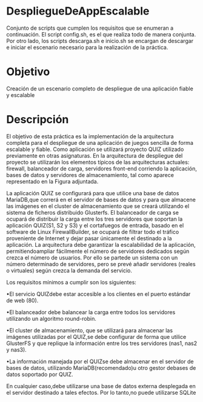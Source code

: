 # DespliegueDeAppEscalable

Conjunto de scripts que cumplen los requisitos que se enumeran a continuación. El script config.sh, es el que realiza todo de manera conjunta. Por otro lado, los scripts descarga.sh e inicio.sh se encargan de descargar e iniciar el escenario necesario para la realización de la práctica.

# Objetivo

Creación de un escenario completo de despliegue de una aplicación fiable y escalable

# Descripción

El  objetivo  de  esta  práctica  es  la  implementación  de  la  arquitectura  completa para  el despliegue de una aplicación de juegos sencilla de forma escalable y fiable. Como aplicación se utilizará proyecto QUIZ utilizado previamente en otras asignaturas. En la arquitectura de despliegue del  proyecto  se  utilizarán  los  elementos  típicos  de  las  arquitecturas  actuales:  firewall, balanceador  de  carga,  servidores  front-end  corriendo  la  aplicación,  bases  de  datos  y servidores de almacenamiento, tal como aparece representado en la Figura adjuntada.

La aplicación QUIZ se configurará para que utilice una base de datos MariaDB,que correrá en el  servidor  de  bases  de  datos  y  para  que  almacene  las  imágenes en  el  cluster  de almacenamiento  que  se  creará  utilizando  el  sistema  de  ficheros  distribuido  Glusterfs.  El balanceador de carga se ocupará de distribuir la carga entre los tres servidores que soportan la aplicación QUIZ(S1, S2 y S3) y el cortafuegos de entrada, basado en el software de Linux FirewallBuilder, se ocupará de filtrar todo el tráfico proveniente de Internet y dejar pasar únicamente el destinado a la aplicación. La  arquitectura  debe  garantizar  la  escalabilidad  de  la  aplicación, permitiendoampliar fácilmente el número de servidores dedicados según crezca el número de usuarios. Por ello se partede un sistema con un número determinado de servidores, pero se prevé añadir servidores (reales o virtuales) según crezca la demanda del servicio. 

Los requisitos mínimos a cumplir son los siguientes:

•El servicio QUIZdebe estar accesible a los clientes en el puerto estándar de web (80). 

•El  balanceador  debe  balancear  la  carga  entre  todos  los  servidores  utilizando  un algoritmo round-robin.

•El cluster de almacenamiento, que se utilizará para almacenar las imágenes utilizadas por  el QUIZ,se  debe  configurar  de  forma  que utilice  GlusterFS  y  que replique  la información entre los tres servidores (nas1, nas2 y nas3).

•La información manejada por el QUIZse debe almacenar en el servidor de bases de datos, utilizando MariaDB(recomendado)u otro gestor debases de datos soportado por QUIZ. 

En cualquier caso,debe utilizarse una base de datos externa desplegada en el servidor destinado a tales efectos. Por lo tanto,no puede utilizarse SQLite
